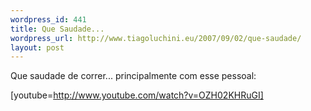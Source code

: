 ```yaml
--- 
wordpress_id: 441
title: Que Saudade...
wordpress_url: http://www.tiagoluchini.eu/2007/09/02/que-saudade/
layout: post
---
```

Que saudade de correr... principalmente com esse pessoal:

[youtube=http://www.youtube.com/watch?v=OZH02KHRuGI]
